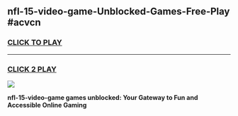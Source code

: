 
## nfl-15-video-game-Unblocked-Games-Free-Play #acvcn
<h3>
<a href="https://us.freeplayer.one?title=nfl-15-video-game&ref=9M">CLICK TO PLAY</a></h3>
<hr>

<h3>
<a href="https://us.freeplayer.one?title=nfl-15-video-game&ref=9M">CLICK 2 PLAY</a>
  
</h3>

<a href="https://us.freeplayer.one?title=nfl-15-video-game&ref=9M"><img src="https://clearcache.store/games.png"></a>


**nfl-15-video-game games unblocked: Your Gateway to Fun and Accessible Online Gaming**
